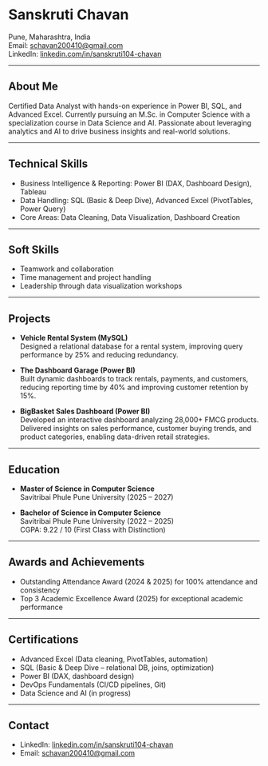 # Sanskruti Chavan

Pune, Maharashtra, India  
Email: schavan200410@gmail.com  
LinkedIn: [linkedin.com/in/sanskruti104-chavan](https://www.linkedin.com/in/sanskruti104-chavan)

---

## About Me
Certified Data Analyst with hands-on experience in Power BI, SQL, and Advanced Excel.
Currently pursuing an M.Sc. in Computer Science with a specialization course in Data Science and AI.
Passionate about leveraging analytics and AI to drive business insights and real-world solutions.

---

## Technical Skills
- Business Intelligence & Reporting: Power BI (DAX, Dashboard Design), Tableau
- Data Handling: SQL (Basic & Deep Dive), Advanced Excel (PivotTables, Power Query)
- Core Areas: Data Cleaning, Data Visualization, Dashboard Creation

---

## Soft Skills
- Teamwork and collaboration
- Time management and project handling
- Leadership through data visualization workshops

---

## Projects
- **Vehicle Rental System (MySQL)**  
  Designed a relational database for a rental system, improving query performance by 25% and reducing redundancy.

- **The Dashboard Garage (Power BI)**  
  Built dynamic dashboards to track rentals, payments, and customers, reducing reporting time by 40% and improving customer retention by 15%.

- **BigBasket Sales Dashboard (Power BI)**  
  Developed an interactive dashboard analyzing 28,000+ FMCG products.
  Delivered insights on sales performance, customer buying trends, and product categories, enabling data-driven retail strategies.

---

## Education
- **Master of Science in Computer Science**  
  Savitribai Phule Pune University (2025 – 2027)

- **Bachelor of Science in Computer Science**  
  Savitribai Phule Pune University (2022 – 2025)  
  CGPA: 9.22 / 10 (First Class with Distinction)

---

## Awards and Achievements
- Outstanding Attendance Award (2024 & 2025) for 100% attendance and consistency
- Top 3 Academic Excellence Award (2025) for exceptional academic performance

---

## Certifications
- Advanced Excel (Data cleaning, PivotTables, automation)
- SQL (Basic & Deep Dive – relational DB, joins, optimization)
- Power BI (DAX, dashboard design)
- DevOps Fundamentals (CI/CD pipelines, Git)
- Data Science and AI (in progress)

---

## Contact
- LinkedIn: [linkedin.com/in/sanskruti104-chavan](https://www.linkedin.com/in/sanskruti104-chavan)
- Email: schavan200410@gmail.com

